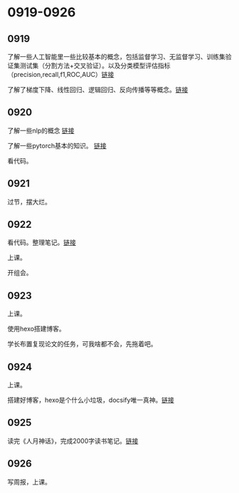 # 0919-0926

## 0919

了解一些人工智能里一些比较基本的概念，包括监督学习、无监督学习、训练集验证集测试集（分割方法+交叉验证）。以及分类模型评估指标（precision,recall,f1,ROC,AUC）[链接](https://easyai.tech/ai-definition/supervised-learning/)

了解了梯度下降、线性回归、逻辑回归、反向传播等等概念。[链接](AI/fp.md)

## 0920

了解一些nlp的概念 [链接](https://nlp-pt.apachecn.org/#/)

了解一些pytorch基本的知识。 [链接](https://github.com/chenyuntc/pytorch-book/)

看代码。

## 0921

过节，摆大烂。

## 0922

看代码。整理笔记。[链接](https://github.com/chenyuntc/pytorch-book)

上课。

开组会。

## 0923

上课。

使用hexo搭建博客。

学长布置复现论文的任务，可我啥都不会，先拖着吧。

## 0924

上课。

搭建好博客，hexo是个什么小垃圾，docsify唯一真神。[链接]([docsify](https://docsify.js.org/#/))

## 0925

读完《人月神话》，完成2000字读书笔记。[链接](Week/Man-Month.md)

## 0926

写周报，上课。
